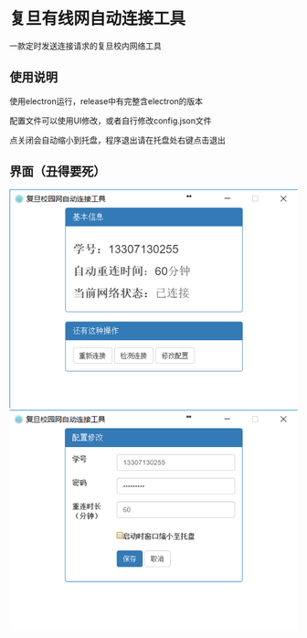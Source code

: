 # 复旦有线网自动连接工具  
一款定时发送连接请求的复旦校内网络工具
## 使用说明
使用electron运行，release中有完整含electron的版本  

配置文件可以使用UI修改，或者自行修改config.json文件  

点关闭会自动缩小到托盘，程序退出请在托盘处右键点击退出
## 界面（丑得要死）
![](image/UI1.png) ![](image/UI2.png)

